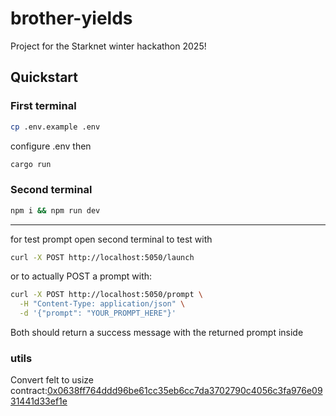 # brother-yields

Project for the Starknet winter hackathon 2025!

## Quickstart
### First terminal
```bash
cp .env.example .env
```
configure .env then
```bash
cargo run
```
### Second terminal
```bash
npm i && npm run dev
```
---
for test prompt open second terminal to test with 
```bash
curl -X POST http://localhost:5050/launch
```
or to actually POST a prompt with:
```bash
curl -X POST http://localhost:5050/prompt \
  -H "Content-Type: application/json" \
  -d '{"prompt": "YOUR_PROMPT_HERE"}'
```
Both should return a success message with the returned prompt inside

### utils

Convert felt to usize contract:[0x0638ff764ddd96be61cc35eb6cc7da3702790c4056c3fa976e0931441d33ef1e](https://sepolia.voyager.online/contract/0x0638ff764ddd96be61cc35eb6cc7da3702790c4056c3fa976e0931441d33ef1e#writeContract)